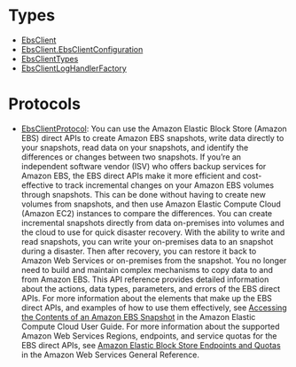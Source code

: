 # Types

  - [EbsClient](/aws-sdk-swift/reference/0.x/AWSEBS/EbsClient)
  - [EbsClient.EbsClientConfiguration](/aws-sdk-swift/reference/0.x/AWSEBS/EbsClient_EbsClientConfiguration)
  - [EbsClientTypes](/aws-sdk-swift/reference/0.x/AWSEBS/EbsClientTypes)
  - [EbsClientLogHandlerFactory](/aws-sdk-swift/reference/0.x/AWSEBS/EbsClientLogHandlerFactory)

# Protocols

  - [EbsClientProtocol](/aws-sdk-swift/reference/0.x/AWSEBS/EbsClientProtocol):
    You can use the Amazon Elastic Block Store (Amazon EBS) direct APIs to create Amazon EBS snapshots, write data directly to your snapshots, read data on your snapshots, and identify the differences or changes between two snapshots. If you’re an independent software vendor (ISV) who offers backup services for Amazon EBS, the EBS direct APIs make it more efficient and cost-effective to track incremental changes on your Amazon EBS volumes through snapshots. This can be done without having to create new volumes from snapshots, and then use Amazon Elastic Compute Cloud (Amazon EC2) instances to compare the differences. You can create incremental snapshots directly from data on-premises into volumes and the cloud to use for quick disaster recovery. With the ability to write and read snapshots, you can write your on-premises data to an snapshot during a disaster. Then after recovery, you can restore it back to Amazon Web Services or on-premises from the snapshot. You no longer need to build and maintain complex mechanisms to copy data to and from Amazon EBS. This API reference provides detailed information about the actions, data types, parameters, and errors of the EBS direct APIs. For more information about the elements that make up the EBS direct APIs, and examples of how to use them effectively, see [Accessing the Contents of an Amazon EBS Snapshot](https://docs.aws.amazon.com/AWSEC2/latest/UserGuide/ebs-accessing-snapshot.html) in the Amazon Elastic Compute Cloud User Guide. For more information about the supported Amazon Web Services Regions, endpoints, and service quotas for the EBS direct APIs, see [Amazon Elastic Block Store Endpoints and Quotas](https://docs.aws.amazon.com/general/latest/gr/ebs-service.html) in the Amazon Web Services General Reference.
